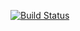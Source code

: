 
[![Build Status](https://img.shields.io/badge/Prosto-Acz%20Schludnie-lightgrey)](https://img.shields.io/badge/Prosto-Acz%20Schludnie-lightgrey)

